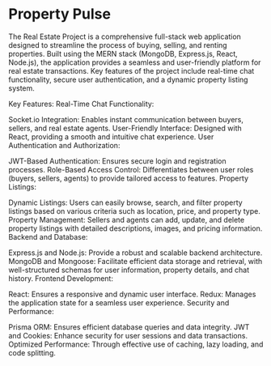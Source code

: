 # Property Pulse
The Real Estate Project is a comprehensive full-stack web application designed to streamline the process of buying, selling, and renting properties. Built using the MERN stack (MongoDB, Express.js, React, Node.js), the application provides a seamless and user-friendly platform for real estate transactions. Key features of the project include real-time chat functionality, secure user authentication, and a dynamic property listing system.

Key Features:
Real-Time Chat Functionality:

Socket.io Integration: Enables instant communication between buyers, sellers, and real estate agents.
User-Friendly Interface: Designed with React, providing a smooth and intuitive chat experience.
User Authentication and Authorization:

JWT-Based Authentication: Ensures secure login and registration processes.
Role-Based Access Control: Differentiates between user roles (buyers, sellers, agents) to provide tailored access to features.
Property Listings:

Dynamic Listings: Users can easily browse, search, and filter property listings based on various criteria such as location, price, and property type.
Property Management: Sellers and agents can add, update, and delete property listings with detailed descriptions, images, and pricing information.
Backend and Database:

Express.js and Node.js: Provide a robust and scalable backend architecture.
MongoDB and Mongoose: Facilitate efficient data storage and retrieval, with well-structured schemas for user information, property details, and chat history.
Frontend Development:

React: Ensures a responsive and dynamic user interface.
Redux: Manages the application state for a seamless user experience.
Security and Performance:

Prisma ORM: Ensures efficient database queries and data integrity.
JWT and Cookies: Enhance security for user sessions and data transactions.
Optimized Performance: Through effective use of caching, lazy loading, and code splitting.
